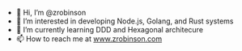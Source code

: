 - 👋 Hi, I’m @zrobinson
- 👀 I’m interested in developing Node.js, Golang, and Rust systems
- 🌱 I’m currently learning DDD and Hexagonal architecure
- 📫 How to reach me at www.zrobinson.com

<!---
zrobinson/zrobinson is a ✨ special ✨ repository because its `README.md` (this file) appears on your GitHub profile.
You can click the Preview link to take a look at your changes.
--->
